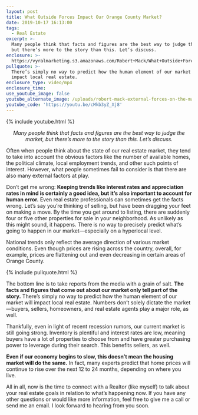 ```yaml
---
layout: post
title: What Outside Forces Impact Our Orange County Market?
date: 2019-10-17 16:13:00
tags:
  - Real Estate
excerpt: >-
  Many people think that facts and figures are the best way to judge the market,
  but there’s more to the story than this. Let’s discuss.
enclosure: >-
  https://vyralmarketing.s3.amazonaws.com/Robert+Mack/What+Outside+Forces+Impact+Our+Orange+County+Market_.mp4
pullquote: >-
  There’s simply no way to predict how the human element of our market will
  impact local real estate.
enclosure_type: video/mp4
enclosure_time:
use_youtube_image: false
youtube_alternate_image: /uploads/robert-mack-external-forces-on-the-market-youtube.png
youtube_code: 'https://youtu.be/cMkb3yZ_Xj8'
---
```


{% include youtube.html %}

<p style="text-align: center;"><em>Many people think that facts and figures are the best way to judge the market, but there’s more to the story than this. Let’s discuss.</em></p>

Often when people think about the state of our real estate market, they tend to take into account the obvious factors like the number of available homes, the political climate, local employment trends, and other such points of interest. However, what people sometimes fail to consider is that there are also many external factors at play.&nbsp;

Don’t get me wrong: **Keeping trends like interest rates and appreciation rates in mind is certainly a good idea, but it’s also important to account for human error.** Even real estate professionals can sometimes get the facts wrong. Let’s say you’re thinking of selling, but have been dragging your feet on making a move. By the time you get around to listing, there are suddenly four or five other properties for sale in your neighborhood. As unlikely as this might sound, it happens. There is no way to precisely predict what’s going to happen in our market—especially on a hyperlocal level.&nbsp;

National trends only reflect the average direction of various market conditions. Even though prices are rising across the country, overall, for example, prices are flattening out and even decreasing in certain areas of Orange County.&nbsp;

{% include pullquote.html %}

The bottom line is to take reports from the media with a grain of salt. **The facts and figures that come out about our market only tell part of the story.** There’s simply no way to predict how the human element of our market will impact local real estate. Numbers don’t solely dictate the market—buyers, sellers, homeowners, and real estate agents play a major role, as well.&nbsp;

Thankfully, even in light of recent recession rumors, our current market is still going strong. Inventory is plentiful and interest rates are low, meaning buyers have a lot of properties to choose from and have greater purchasing power to leverage during their search. This benefits sellers, as well.&nbsp;

**Even if our economy begins to slow, this doesn’t mean the housing market will do the same.** In fact, many experts predict that home prices will continue to rise over the next 12 to 24 months, depending on where you live.&nbsp;

All in all, now is the time to connect with a Realtor (like myself) to talk about your real estate goals in relation to what’s happening now. If you have any other questions or would like more information, feel free to give me a call or send me an email. I look forward to hearing from you soon.